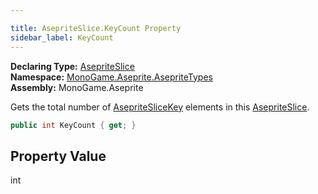 ```yaml
---

title: AsepriteSlice.KeyCount Property
sidebar_label: KeyCount
---
```

**Declaring Type:** [AsepriteSlice](../)  
**Namespace:** [MonoGame.Aseprite.AsepriteTypes](../../)  
**Assembly:** MonoGame.Aseprite

Gets the total number of [AsepriteSliceKey](../../AsepriteSliceKey/) elements in this [AsepriteSlice](../).

```csharp
public int KeyCount { get; }
```

## Property Value

int


